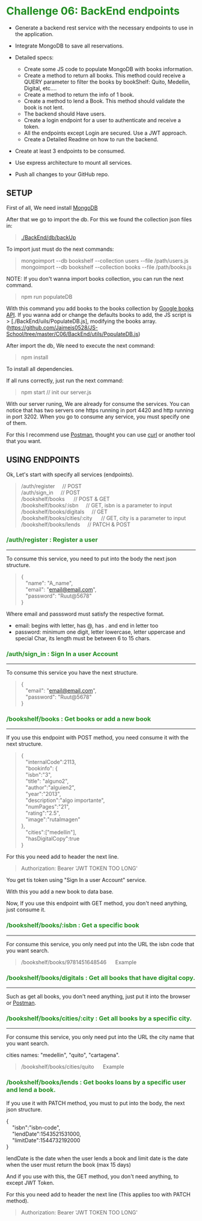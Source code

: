 # <span style="color:#218d21"> Challenge 06: BackEnd endpoints

- Generate a backend rest service with the necessary endpoints to use in the application.
- Integrate MongoDB to save all reservations.
- Detailed specs:
  - Create some JS code to populate MongoDB with books information.
  -  Create a method to return all books. This method could receive a QUERY parameter to filter the books by bookShelf: Quito, Medellin, Digital, etc….
  -  Create a method to return the info of 1 book.
  - Create a method to lend a Book. This method should validate the book is not lent.
  - The backend should Have users.
  - Create a login endpoint for a user to authenticate and receive a token.
  - All the endpoints except Login are secured. Use a JWT approach.
  - Create a Detailed Readme on how to run the backend.

- Create at least 3 endpoints to be consumed.
- Use express architecture to mount all services.
- Push all changes to your GitHub repo.


## SETUP

First of all, We need install [MongoDB](https://docs.mongodb.com/manual/tutorial/install-mongodb-on-windows/)

After that we go to import the db.
For this we found the collection json files in:
> [./BackEnd/db/backUp](https://github.com/Jaimejs0528/JS-School/tree/master/C06/BackEnd/db/backUp)

To import just must do the next commands:

> mongoimport --db bookshelf --collection users --file /path/users.js<br>
> mongoimport --db bookshelf --collection books --file /path/books.js

NOTE: If you don't wanna import books collection, you can run the next command.

> npm run populateDB

With this command you add books to the books collection by [Google books API](https://www.googleapis.com/books/v1/volumes?q=isbn).
If you wanna add or change the defaults books to add, the JS script is > [./BackEnd/uils/PopulateDB.js], modifying the books array.(https://github.com/Jaimejs0528/JS-School/tree/master/C06/BackEnd/utils/PopulateDB.js)

After import the db, We need to execute the next command:

> npm install

To install all dependencies.

If all runs correctly, just run the next command:
> npm start // init our server.js

With our server runing, We are already for consume the services. You can notice that has two servers one https running in port 4420 and http running in port 3202. When you go to consume any service, you must specify one of them.

For this I recommend use [Postman](https://www.getpostman.com/), thought you can use [curl](https://curl.haxx.se/) or another tool that you want.

## USING ENDPOINTS

Ok, Let's start with specify all services (endpoints).

> /auth/register&nbsp;&nbsp;&nbsp;&nbsp;&nbsp;// POST<br>
> /auth/sign_in&nbsp;&nbsp;&nbsp;&nbsp;&nbsp;// POST<br>
> /bookshelf/books&nbsp;&nbsp;&nbsp;&nbsp;&nbsp; // POST & GET<br>
> /bookshelf/books/:isbn&nbsp;&nbsp;&nbsp;&nbsp;&nbsp;// GET, isbn is a parameter to input<br>
> /bookshelf/books/digitals&nbsp;&nbsp;&nbsp;&nbsp;&nbsp;// GET<br>
> /bookshelf/books/cities/:city&nbsp;&nbsp;&nbsp;&nbsp;&nbsp; // GET, city is a parameter to input<br>
> /bookshelf/books/lends&nbsp;&nbsp;&nbsp;&nbsp;&nbsp;// PATCH & POST 


### <span style="color:#218d21">/auth/register : Register a user
----------
To consume this service, you need to put into the body the next json structure.

>{<br>
>&nbsp;&nbsp;&nbsp;"name": "A_name",<br>
>&nbsp;&nbsp;&nbsp;"email": "email@email.com",<br>
>&nbsp;&nbsp;&nbsp;"password": "Ruut@5678"<br>
>}<br>

Where email and passsword must satisfy the respective format.
- email: begins with letter, has @, has . and end in letter too
- password: minimum one digit, letter lowercase, letter uppercase and special Char, its length must be between 6 to 15 chars.

### <span style="color:#218d21">/auth/sign_in : Sign In a user Account
---------
To consume this service you have the next structure.

>{<br>
>&nbsp;&nbsp;&nbsp;"email": "email@email.com",<br>
>&nbsp;&nbsp;&nbsp;"password": "Ruut@5678"<br>
>}<br>

### <span style="color:#218d21">/bookshelf/books : Get books or add a new book
---------
If you use this endpoint with POST method, you need consume it with the next structure.

>{<br>
&nbsp;&nbsp;&nbsp;"internalCode":2113,<br>
&nbsp;&nbsp;&nbsp;"bookinfo": {<br>
&nbsp;&nbsp;&nbsp;"isbn":"3",<br>
&nbsp;&nbsp;&nbsp;"title": "alguno2",<br>
&nbsp;&nbsp;&nbsp;"author":"alguien2",<br>
&nbsp;&nbsp;&nbsp;"year":"2013",<br>
&nbsp;&nbsp;&nbsp;"description":"algo importante",<br>
&nbsp;&nbsp;&nbsp;"numPages":"21",<br>
&nbsp;&nbsp;&nbsp;"rating":"2.5",<br>
&nbsp;&nbsp;&nbsp;"image":"rutaImagen"<br>
},<br>
&nbsp;&nbsp;&nbsp;"cities":["medellin"],<br>
&nbsp;&nbsp;&nbsp;"hasDigitalCopy":true<br>
}<br>

For this you need add to header the next line.

> Authorization: Bearer 'JWT TOKEN TOO LONG'

You get tis token using "Sign In a user Account" service.

With this you add a new book to data base.

Now, If you use this endpoint with GET method, you don't need anything, just consume it.


### <span style="color:#218d21">/bookshelf/books/:isbn : Get a specific book
---------

For consume this service, you only need put into the URL the isbn code that you want search.

> /bookshelf/books/9781451648546&nbsp;&nbsp;&nbsp;&nbsp;&nbsp;&nbsp;Example

### <span style="color:#218d21">/bookshelf/books/digitals : Get all books that have digital copy.
---------

Such as get all books, you don't need anything, just put it into the browser or [Postman](https://www.getpostman.com/).


### <span style="color:#218d21">/bookshelf/books/cities/:city : Get all books by a specific city.
---------

For consume this service, you only need put into the URL the city name that you want search.

cities names: "medellin", "quito", "cartagena".

> /bookshelf/books/cities/quito&nbsp;&nbsp;&nbsp;&nbsp;&nbsp;&nbsp;Example

### <span style="color:#218d21">/bookshelf/books/lends : Get books loans by a specific user and lend a book.

If you use it with PATCH method, you must to put into the body, the next json structure.

{<br>
&nbsp;&nbsp;&nbsp;&nbsp;"isbn":"isbn-code",<br>
&nbsp;&nbsp;&nbsp;&nbsp;"lendDate":1543521531000,<br>
&nbsp;&nbsp;&nbsp;&nbsp;"limitDate":1544732192000<br>
}<br>

lendDate is the date when the user lends a book and limit date is the date when the user must return the book (max 15 days)

And if you use with this, the GET method, you don't need anything, to except JWT Token.

For this you need add to header the next line (This applies too with PATCH method).

> Authorization: Bearer 'JWT TOKEN TOO LONG'
